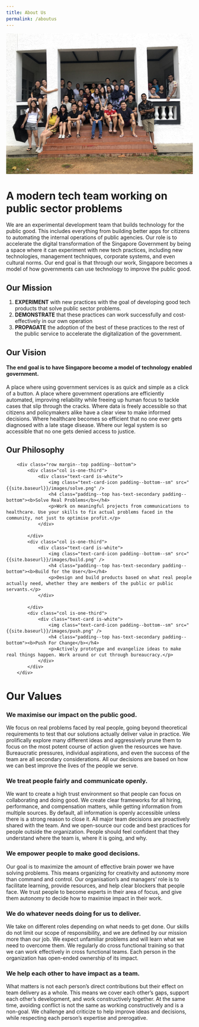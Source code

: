 ```yaml
---
title: About Us
permalink: /aboutus
---
```

![Alt text for image on Isomer site](/images/theteam.JPG)

# A modern tech team working on public sector problems  

We are an experimental development team that builds technology for the public good. This includes everything from building better apps for citizens to automating the internal operations of public agencies. Our role is to accelerate the digital transformation of the Singapore Government by being a space where it can experiment with new tech practices, including new technologies, management techniques, corporate systems, and even cultural norms. Our end goal is that through our work, Singapore becomes a model of how governments can use technology to improve the public good.


## Our Mission

1. **EXPERIMENT** with new practices with the goal of developing good tech products that solve public sector problems.
2. **DEMONSTRATE** that these practices can work successfully and cost-effectively in our own operation
3. **PROPAGATE** the adoption of the best of these practices to the rest of the public service to accelerate the digitalization of the government.


## Our Vision
#### The end goal is to have Singapore become a model of technology enabled government. 

A place where using government services is as quick and simple as a click of a button. A place where government operations are efficiently automated, improving reliability while freeing up human focus to tackle cases that slip through the cracks. Where data is freely accessible so that citizens and policymakers alike have a clear view to make informed decisions. Where healthcare becomes so efficient that no one ever gets diagnosed with a late stage disease. Where our legal system is so accessible that no one gets denied access to justice.


## Our Philosophy
<section class="bp-section">

        <div class="row margin--top padding--bottom">
            <div class="col is-one-third">
                <div class="text-card is-white">
                    <img class="text-card-icon padding--bottom--sm" src="{{site.baseurl}}/images/solve.png" />
                    <h4 class="padding--top has-text-secondary padding--bottom"><b>Solve Real Problems</b></h4>
                    <p>Work on meaningful projects from communications to healthcare. Use your skills to fix actual problems faced in the community, not just to optimise profit.</p>
                </div>

            </div>
            <div class="col is-one-third">
                <div class="text-card is-white">
                    <img class="text-card-icon padding--bottom--sm" src="{{site.baseurl}}/images/build.png" />
                    <h4 class="padding--top has-text-secondary padding--bottom"><b>Build for the User</b></h4>
                    <p>Design and build products based on what real people actually need, whether they are members of the public or public servants.</p>
                </div>

            </div>
            <div class="col is-one-third">
                <div class="text-card is-white">
                    <img class="text-card-icon padding--bottom--sm" src="{{site.baseurl}}/images/push.png" />
                    <h4 class="padding--top has-text-secondary padding--bottom"><b>Push For Change</b></h4>
                    <p>Actively prototype and evangelize ideas to make real things happen. Work around or cut through bureaucracy.</p>
                </div>
            </div>
        </div>
</section>


# Our Values

### We maximise our impact on the public good.
We focus on real problems faced by real people, going beyond theoretical requirements to test that our solutions actually deliver value in practice. We prolifically explore many different ideas and aggressively prune them to focus on the most potent course of action given the resources we have. Bureaucratic pressures, individual aspirations, and even the success of the team are all secondary considerations. All our decisions are based on how we can best improve the lives of the people we serve. 

### We treat people fairly and communicate openly.
We want to create a high trust environment so that people can focus on collaborating and doing good. We create clear frameworks for all hiring, performance, and compensation matters, while getting information from multiple sources. By default, all information is openly accessible unless there is a strong reason to close it. All major team decisions are proactively shared with the team. And we open-source our code and best practices for people outside the organization. People should feel confident that they understand where the team is, where it is going, and why.

### We empower people to make good decisions.
Our goal is to maximize the amount of effective brain power we have solving problems. This means organizing for creativity and autonomy more than command and control. Our organisation’s and managers’ role is to facilitate learning, provide resources, and help clear blockers that people face. We trust people to become experts in their area of focus, and give them autonomy to decide how to maximise impact in their work. 

### We do whatever needs doing for us to deliver.
We take on different roles depending on what needs to get done. Our skills do not limit our scope of responsibility, and we are defined by our mission more than our job. We expect unfamiliar problems and will learn what we need to overcome them. We regularly do cross functional training so that we can work effectively in cross functional teams. Each person in the organization has open-ended ownership of its impact.

### We help each other to have impact as a team.
What matters is not each person’s direct contributions but their effect on team delivery as a whole. This means we cover each other’s gaps, support each other’s development, and work constructively together. At the same time, avoiding conflict is not the same as working constructively and is a non-goal. We challenge and criticize to help improve ideas and decisions, while respecting each person’s expertise and prerogative.
